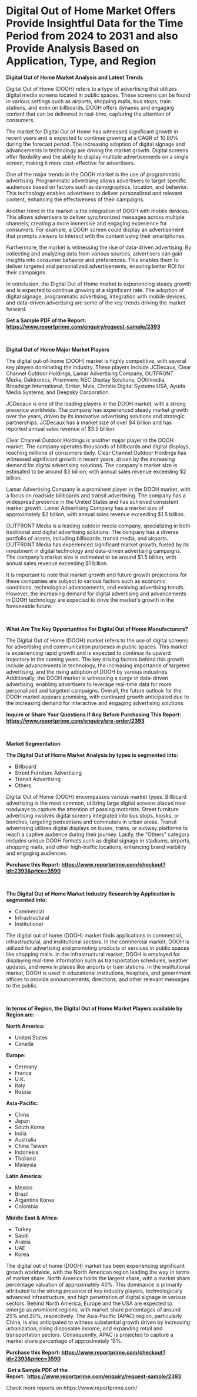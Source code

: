 <p><h1>Digital Out of Home Market Offers Provide Insightful Data for the Time Period from 2024 to 2031 and also Provide Analysis Based on Application, Type, and Region</h1></p><p><strong>Digital Out of Home Market Analysis and Latest Trends</strong></p>
<p><p>Digital Out of Home (DOOH) refers to a type of advertising that utilizes digital media screens located in public spaces. These screens can be found in various settings such as airports, shopping malls, bus stops, train stations, and even on billboards. DOOH offers dynamic and engaging content that can be delivered in real-time, capturing the attention of consumers.</p><p>The market for Digital Out of Home has witnessed significant growth in recent years and is expected to continue growing at a CAGR of 10.80% during the forecast period. The increasing adoption of digital signage and advancements in technology are driving the market growth. Digital screens offer flexibility and the ability to display multiple advertisements on a single screen, making it more cost-effective for advertisers.</p><p>One of the major trends in the DOOH market is the use of programmatic advertising. Programmatic advertising allows advertisers to target specific audiences based on factors such as demographics, location, and behavior. This technology enables advertisers to deliver personalized and relevant content, enhancing the effectiveness of their campaigns.</p><p>Another trend in the market is the integration of DOOH with mobile devices. This allows advertisers to deliver synchronized messages across multiple channels, creating a more immersive and engaging experience for consumers. For example, a DOOH screen could display an advertisement that prompts viewers to interact with the content using their smartphones.</p><p>Furthermore, the market is witnessing the rise of data-driven advertising. By collecting and analyzing data from various sources, advertisers can gain insights into consumer behavior and preferences. This enables them to deliver targeted and personalized advertisements, ensuring better ROI for their campaigns.</p><p>In conclusion, the Digital Out of Home market is experiencing steady growth and is expected to continue growing at a significant rate. The adoption of digital signage, programmatic advertising, integration with mobile devices, and data-driven advertising are some of the key trends driving the market forward.</p></p>
<p><strong>Get a Sample PDF of the Report:&nbsp; <a href="https://www.reportprime.com/enquiry/request-sample/2393">https://www.reportprime.com/enquiry/request-sample/2393</a></strong></p>
<p>&nbsp;</p>
<p><strong>Digital Out of Home Major Market Players</strong></p>
<p><p>The digital out-of-home (DOOH) market is highly competitive, with several key players dominating the industry. These players include JCDecaux, Clear Channel Outdoor Holdings, Lamar Advertising Company, OUTFRONT Media, Daktronics, Prismview, NEC Display Solutions, OOh!media, Broadsign International, Ströer, Mvix, Christie Digital Systems USA, Ayuda Media Systems, and Deepsky Corporation.</p><p>JCDecaux is one of the leading players in the DOOH market, with a strong presence worldwide. The company has experienced steady market growth over the years, driven by its innovative advertising solutions and strategic partnerships. JCDecaux has a market size of over $4 billion and has reported annual sales revenue of $3.5 billion.</p><p>Clear Channel Outdoor Holdings is another major player in the DOOH market. The company operates thousands of billboards and digital displays, reaching millions of consumers daily. Clear Channel Outdoor Holdings has witnessed significant growth in recent years, driven by the increasing demand for digital advertising solutions. The company's market size is estimated to be around $3 billion, with annual sales revenue exceeding $2 billion.</p><p>Lamar Advertising Company is a prominent player in the DOOH market, with a focus on roadside billboards and transit advertising. The company has a widespread presence in the United States and has achieved consistent market growth. Lamar Advertising Company has a market size of approximately $2 billion, with annual sales revenue exceeding $1.5 billion.</p><p>OUTFRONT Media is a leading outdoor media company, specializing in both traditional and digital advertising solutions. The company has a diverse portfolio of assets, including billboards, transit media, and airports. OUTFRONT Media has experienced significant market growth, fueled by its investment in digital technology and data-driven advertising campaigns. The company's market size is estimated to be around $1.5 billion, with annual sales revenue exceeding $1 billion.</p><p>It is important to note that market growth and future growth projections for these companies are subject to various factors such as economic conditions, technological advancements, and evolving advertising trends. However, the increasing demand for digital advertising and advancements in DOOH technology are expected to drive the market's growth in the foreseeable future.</p></p>
<p>&nbsp;</p>
<p><strong>What Are The Key Opportunities For Digital Out of Home Manufacturers?</strong></p>
<p><p>The Digital Out of Home (DOOH) market refers to the use of digital screens for advertising and communication purposes in public spaces. This market is experiencing rapid growth and is expected to continue its upward trajectory in the coming years. The key driving factors behind this growth include advancements in technology, the increasing importance of targeted advertising, and the rising adoption of DOOH by various industries. Additionally, the DOOH market is witnessing a surge in data-driven advertising, enabling advertisers to leverage real-time data for more personalized and targeted campaigns. Overall, the future outlook for the DOOH market appears promising, with continued growth anticipated due to the increasing demand for interactive and engaging advertising solutions.</p></p>
<p><strong>Inquire or Share Your Questions If Any Before Purchasing This Report: <a href="https://www.reportprime.com/enquiry/pre-order/2393">https://www.reportprime.com/enquiry/pre-order/2393</a></strong></p>
<p>&nbsp;</p>
<p><strong>Market Segmentation</strong></p>
<p><strong>The Digital Out of Home Market Analysis by types is segmented into:</strong></p>
<p><ul><li>Billboard</li><li>Street Furniture Advertising</li><li>Transit Advertising</li><li>Others</li></ul></p>
<p><p>Digital Out of Home (DOOH) encompasses various market types. Billboard advertising is the most common, utilizing large digital screens placed near roadways to capture the attention of passing motorists. Street furniture advertising involves digital screens integrated into bus stops, kiosks, or benches, targeting pedestrians and commuters in urban areas. Transit advertising utilizes digital displays on buses, trains, or subway platforms to reach a captive audience during their journey. Lastly, the "Others" category includes unique DOOH formats such as digital signage in stadiums, airports, shopping malls, and other high-traffic locations, enhancing brand visibility and engaging audiences.</p></p>
<p><strong>Purchase this Report:&nbsp;<a href="https://www.reportprime.com/checkout?id=2393&price=3590">https://www.reportprime.com/checkout?id=2393&price=3590</a></strong></p>
<p>&nbsp;</p>
<p><strong>The Digital Out of Home Market Industry Research by Application is segmented into:</strong></p>
<p><ul><li>Commercial</li><li>Infrastructural</li><li>Institutional</li></ul></p>
<p><p>The digital out of home (DOOH) market finds applications in commercial, infrastructural, and institutional sectors. In the commercial market, DOOH is utilized for advertising and promoting products or services in public spaces like shopping malls. In the infrastructural market, DOOH is employed for displaying real-time information such as transportation schedules, weather updates, and news in places like airports or train stations. In the institutional market, DOOH is used in educational institutions, hospitals, and government offices to provide announcements, directions, and other relevant messages to the public.</p></p>
<p>&nbsp;</p>
<p><strong>In terms of Region, the Digital Out of Home Market Players available by Region are:</strong></p>
<p>
    <p> <strong> North America: </strong>
        <ul>
            <li>United States</li>
            <li>Canada</li>
        </ul>
        </p> 
    <p> <strong> Europe: </strong>
        <ul>
            <li>Germany</li>
            <li>France</li>
            <li>U.K.</li>
            <li>Italy</li>
            <li>Russia</li>
        </ul>
        </p> 
    <p> <strong> Asia-Pacific: </strong>
        <ul>
            <li>China</li>
            <li>Japan</li>
            <li>South Korea</li>
            <li>India</li>
            <li>Australia</li>
            <li>China Taiwan</li>
            <li>Indonesia</li>
            <li>Thailand</li>
            <li>Malaysia</li>
        </ul>
        </p> 
    <p> <strong> Latin America: </strong>
        <ul>
            <li>Mexico</li>
            <li>Brazil</li>
            <li>Argentina Korea</li>
            <li>Colombia</li>
        </ul>
        </p> 
    <p> <strong> Middle East & Africa: </strong>
        <ul>
            <li>Turkey</li>
            <li>Saudi</li>
            <li>Arabia</li>
            <li>UAE</li>
            <li>Korea</li>
        </ul>
    </p>
    </p>
<p><p>The digital out of home (DOOH) market has been experiencing significant growth worldwide, with the North American region leading the way in terms of market share. North America holds the largest share, with a market share percentage valuation of approximately 40%. This dominance is primarily attributed to the strong presence of key industry players, technologically advanced infrastructure, and high penetration of digital signage in various sectors. Behind North America, Europe and the USA are expected to emerge as prominent regions, with market share percentages of around 25% and 20%, respectively. The Asia-Pacific (APAC) region, particularly China, is also anticipated to witness substantial growth driven by increasing urbanization, rising disposable income, and expanding retail and transportation sectors. Consequently, APAC is projected to capture a market share percentage of approximately 15%.</p></p>
<p><strong>Purchase this Report: <a href="https://www.reportprime.com/checkout?id=2393&price=3590">https://www.reportprime.com/checkout?id=2393&price=3590</a></strong></p>
<p>&nbsp;<strong>Get a Sample PDF of the Report:&nbsp;&nbsp;<a href="https://www.reportprime.com/enquiry/request-sample/2393">https://www.reportprime.com/enquiry/request-sample/2393</a></strong></p>
<p><strong></strong></p>
<p>Check more reports on https://www.reportprime.com/</p>
